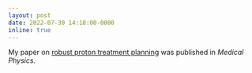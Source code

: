 ```yaml
---
layout: post
date: 2022-07-30 14:18:00-0000
inline: true
---
```


My paper on [robust proton treatment planning](https://aapm.onlinelibrary.wiley.com/doi/10.1002/mp.15897) was published in *Medical Physics*.
